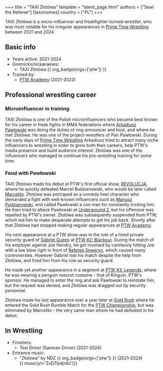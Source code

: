 +++
title = "TAXI Złotówa"
template = "talent_page.html"
authors = ["Sewi the Referee"]
[taxonomies]
country = ["PL"]
+++

TAXI Złotówa is a micro-influencer and freakfighter-turned-wrestler, who was most notable for his irregular appearances in [Prime Time Wrestling](@/o/ptw.md) between 2021 and 2024.

## Basic info

* Years active: 2021-2024
* Gimmicks/nickanames:
  - TAXI Złotówa {{ org_badge(orgs=['ptw']) }}
* Trained by:
  - [PTW Academy](@/o/ptw-academy.md) (2021-2022)

## Professional wrestling career

### Microinfluencer in training

TAXI Złotówa is one of the Polish microinfluencers who became best known for his career in freak fights in MMA federations where [Arkadiusz Pawłowski](@/w/pan-pawlowski.md) was doing the duties of ring announcer and host, and where he met Złotówa. He was one of the project-wrestlers of Pan Pawłowski. During the early days of [Prime Time Wrestling](@/o/ptw.md) Arkadiusz tried to attract many niche influencers to wrestling in order to grow both their careers, help PTW's media presence and build audience interest. Złotówa was one of the influencers who managed to continue his pro-wrestling training for some time.

### Feud with Pawłowski

TAXI Złotówa made his debut at PTW's first official show, [REVOLUCJA](@/e/ptw/2021-10-09-ptw-1-revolucja.md), where he quickly defeated Marcel Budzianowski, who would be later called [Marcelito](@/w/marcelito.md). Złotówa was portrayed as a comedy heel character who demanded a fight with well-known influencers such as [Mariusz Pudzianowski][pudzian], and called Pawłowski a con man for constantly tricking him. He then tried to attack Pawłowski at [Underground 2](@/e/ptw/2022-01-23-ptw-underground-2.md), but his offensive was repelled by PTW's owner. Złotówa was subsequently suspended from PTW, which led him to make desperate attempts to get his job back. Shortly after that Złotówa had stopped making regular appearances at [PTW Academy](@/o/ptw-academy.md).

His next appearance at a PTW show was in the role of a hired private security guard of [Gabriel Queen](@/w/gabriel-queen.md) at [PTW #2: Blackout](@/e/ptw/2022-02-19-ptw-2-blackout.md). During the match of his employer against Joe Hendry, he got involved by carelessly hitting Joe with a low blow right in front of [Referee Seweryn](@/w/sedzia-seweryn.md), which caused many controversies. However Gabriel lost his match despite the help from Złotówa, and fired him from his role as security guard.

He made yet another appearance in a segment at [PTW #3: Legends](@/e/ptw/2022-11-26-ptw-3-legends.md), where he was wearing a penguin mascot costume - that of Kinguin, PTW's sponsor. He managed to enter the ring and ask Pawłowski to reinstate him, but the request was denied, and Złotówa was dragged out by security personnel.

Złotówa made his last appearance over a year later at [Gold Rush](@/e/ptw/2024-02-03-ptw-5-gold-rush.md) where he entered the Gold Rush Rumble Match for the [PTW Championship](@/c/ptw-championship.md), but was eliminated by Marcelito - the very same man whom he had defeated in his debut.

## In Wrestling

* Finishers:
  - _Taxi Driver_ (Samoan Driver) (2021-2024)
* Entrance music:
  - "Złotówa" by NDZ
 {{ org_badge(orgs=['ptw']) }} (2021-2024) <br>
 {{ music(yt='ZvD7IydjrdU')}}

[pudzian]: https://en.wikipedia.org/wiki/Mariusz_Pudzianowski

